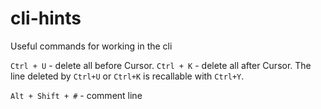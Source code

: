 # cli-hints
Useful commands for working in the cli


`Ctrl + U` - delete all before Cursor.
`Ctrl + K` - delete all after Cursor.
The line deleted by `Ctrl+U` or `Ctrl+K` is recallable with `Ctrl+Y`.

`Alt + Shift + #` - comment line
